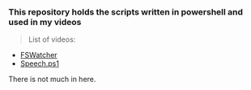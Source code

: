 ### This repository holds the scripts written in powershell and used in my videos

> List of videos:
 - [FSWatcher](/FSWatcher.ps1)
 - [Speech.ps1](/Speech.ps1)

There is not much in here.
